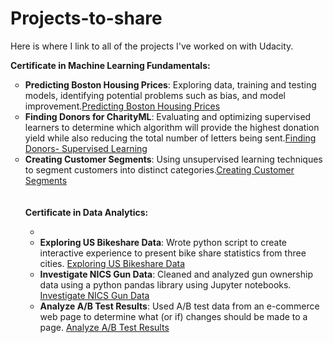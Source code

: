 # Projects-to-share

Here is where I link to all of the projects I've worked on with Udacity.


<b>Certificate in Machine Learning Fundamentals:</b>
<ul style="list-style-type:circle;">
  <li><b> Predicting Boston Housing Prices</b>: Exploring data, training and testing models, identifying potential problems such as bias, and model improvement.<a href="https://github.com/lindswarne/Projects-to-share/blob/master/Predicting_Boston_Housing_Prices.ipynb">Predicting Boston Housing Prices</a> </li>
  <li><b>Finding Donors for CharityML</b>: Evaluating and optimizing supervised learners to determine which algorithm will provide the highest donation yield while also reducing the total number of letters being sent.<a href="https://github.com/lindswarne/Projects-to-share/blob/master/Finding_Donors_SupervisedLearning.ipynb">Finding Donors- Supervised Learning</a></li>
  <li><b>Creating Customer Segments</b>: Using unsupervised learning techniques to segment customers into distinct categories.<a href="https://github.com/lindswarne/Projects-to-share/blob/master/Finding_Customer_Segments_UnsupervisedLearning.ipynb">Creating Customer Segments</a></li>

<br>
</br>
<b>Certificate in Data Analytics:</b>
<ul style="list-style-type:circle;">
 <li>
   <li><b>Exploring US Bikeshare Data</b>: Wrote python script to create interactive experience to present bike share statistics from three cities. <a href="https://github.com/lindswarne/Projects-to-share/blob/master/Python_BikesShare_Analysis.py">Exploring US Bikeshare Data</a> </li>
   <li><b>Investigate NICS Gun Data</b>: Cleaned and analyzed gun ownership data using a python pandas library using Jupyter notebooks. <a href="https://github.com/lindswarne/Projects-to-share/blob/master/Investigate_NICS_Gun_Data.ipynby">Investigate NICS Gun Data</a> </li>
   <li><b>Analyze A/B Test Results</b>: Used A/B test data from an e-commerce web page to determine what (or if) changes should be made to a page. <a href="https://github.com/lindswarne/Projects-to-share/blob/master/Analyze_ab_test_results_notebook.ipynb">Analyze A/B Test Results</a> </li>
   
